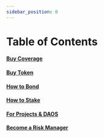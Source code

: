 ```yaml
---
sidebar_position: 0
---
```


# Table of Contents

#### [Buy Coverage](buy-cover)
#### [Buy Token](buy-token)
#### [How to Bond](bond)
#### [How to Stake](stake)
#### [For Projects & DAOS](projects-and-daos)
#### [Become a Risk Manager](risk-manager)